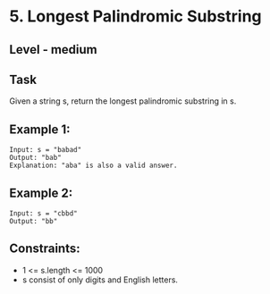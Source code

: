 # 5. Longest Palindromic Substring


## Level - medium


## Task
Given a string s, return the longest palindromic  substring  in s. 


## Example 1:
````
Input: s = "babad"
Output: "bab"
Explanation: "aba" is also a valid answer.
````


## Example 2:
````
Input: s = "cbbd"
Output: "bb"
````


## Constraints:
- 1 <= s.length <= 1000
- s consist of only digits and English letters.